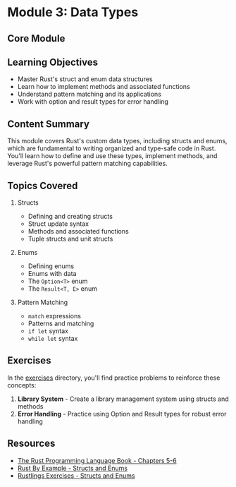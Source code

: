 # Module 3: Data Types

## Core Module

## Learning Objectives

- Master Rust's struct and enum data structures
- Learn how to implement methods and associated functions
- Understand pattern matching and its applications
- Work with option and result types for error handling

## Content Summary

This module covers Rust's custom data types, including structs and enums, which are fundamental to writing organized and type-safe code in Rust. You'll learn how to define and use these types, implement methods, and leverage Rust's powerful pattern matching capabilities.

## Topics Covered

1. Structs

   - Defining and creating structs
   - Struct update syntax
   - Methods and associated functions
   - Tuple structs and unit structs

2. Enums

   - Defining enums
   - Enums with data
   - The `Option<T>` enum
   - The `Result<T, E>` enum

3. Pattern Matching
   - `match` expressions
   - Patterns and matching
   - `if let` syntax
   - `while let` syntax

## Exercises

In the [exercises](./exercises/) directory, you'll find practice problems to reinforce these concepts:

1. **Library System** - Create a library management system using structs and methods
2. **Error Handling** - Practice using Option and Result types for robust error handling

## Resources

- [The Rust Programming Language Book - Chapters 5-6](https://doc.rust-lang.org/book/ch05-00-structs.html)
- [Rust By Example - Structs and Enums](https://doc.rust-lang.org/rust-by-example/custom_types.html)
- [Rustlings Exercises - Structs and Enums](https://github.com/rust-lang/rustlings/)
